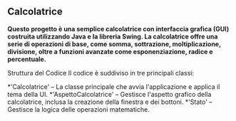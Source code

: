 Calcolatrice
-
**Questo progetto è una semplice calcolatrice con interfaccia grafica (GUI) costruita utilizzando Java e la libreria Swing. La calcolatrice offre una serie di operazioni di base, come somma, sottrazione, moltiplicazione, divisione, oltre a funzioni avanzate come esponenziazione, radice e percentuale.**

Struttura del Codice
Il codice è suddiviso in tre principali classi:

*'Calcolatrice' – La classe principale che avvia l'applicazione e applica il tema della UI.
*'AspettoCalcolatrice' – Gestisce l'aspetto grafico della calcolatrice, inclusa la creazione della finestra e dei bottoni.
*'Stato' – Gestisce la logica delle operazioni matematiche.
